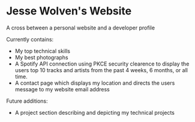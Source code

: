 # Jesse Wolven's Website

A cross between a personal website and a developer profile

Currently contains:

- My top technical skills
- My best photographs
- A Spotify API connection using PKCE security clearence to display the users top 10 tracks and artists from the past 4 weeks, 6 months, or all time.
- A contact page which displays my location and directs the users message to my website email address

Future additions:

- A project section describing and depicting my technical projects
